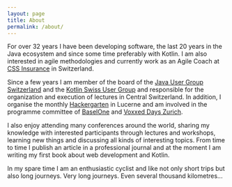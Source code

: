 ```yaml
---
layout: page
title: About
permalink: /about/
---
```


For over 32 years I have been developing software, the last 20 years in the Java ecosystem and since some time preferably with Kotlin. I am also interested in agile methodologies and currently work as an Agile Coach at [CSS Insurance](https://www.css.ch/) in Switzerland.

Since a few years I am member of the board of the [Java User Group Switzerland](https://www.jug.ch/) and the [Kotlin Swiss User Group](https://www.meetup.com/Kotlin-Swiss-User-Group/) and responsible for the organization and execution of lectures in Central Switzerland. In addition, I organise the monthly [Hackergarten](http://hackergarten.net/) in Lucerne and am involved in the programme committee of [BaselOne](https://baselone.ch/) and [Voxxed Days Zurich](https://voxxeddays.com/zurich/).

I also enjoy attending many conferences around the world, sharing my knowledge with interested participants through lectures and workshops, learning new things and discussing all kinds of interesting topics. From time to time I publish an article in a professional journal and at the moment I am writing my first book about web development and Kotlin.

In my spare time I am an enthusiastic cyclist and like not only short trips but also long journeys. Very long journeys. Even several thousand kilometres...
